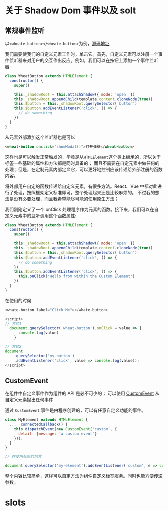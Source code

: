 # 关于 Shadow Dom 事件以及 solt

## 常规事件监听

以`<wheate-button></wheate-button>`为例，[源码地址](https://github.com/glean-wheat/wheat-ui/tree/master/src/button)

我们需要使我们的自定义元素工作时，单击它。首先，自定义元素可以注册一个事件侦听器来对用户的交互作出反应。例如，我们可以在按钮上添加一个事件监听器:

```js
class WheatButton extends HTMLElement {
  constructor() {
    super()

    this._shadowRoot = this.attachShadow({ mode: 'open' })
    this._shadowRoot.appendChild(template.content.cloneNode(true))
    this.$button = this._shadowRoot.querySelector('button')
    this.$button.addEventListener('click', () => {
      // do something
    })
  }
}
```

从元素外部添加这个监听器也是可以

```html
<wheat-button onclick="showModal()">打开弹框</wheat-button>
```

这样也是可以触发正常触发的，毕竟是从`HTMLElement`这个类上继承的，所以关于标签一些基础的属性和方法都是同时具备的；
而且不需要在自定元素中做任何的处理；但是，在定制元素内部定义它，可以更好地控制应该传递给外部注册的函数内容。

将外部用户自定的函数传递给自定义元素，有很多方法。React、Vue 中都对此进行了处理，按照框架定义标准即可，整个处理起来还是比较麻烦的。
不过我的想法是没有必要处理，而且我希望能尽可能的使用原生方法；

我们刚刚定义了一个 onClick 处理程序作为元素的函数。接下来，我们可以在自定义元素中的监听调用这个函数属性:

```js
class WheatButton extends HTMLElement {
  constructor() {
    super()

    this._shadowRoot = this.attachShadow({ mode: 'open' })
    this._shadowRoot.appendChild(template.content.cloneNode(true))
    this.$button = this._shadowRoot.querySelector('button')
    this.$button.addEventListener('click', () => {
      // do something
    })
    this.$button.addEventListener('click', () => {
      this.onClick('Hello from within the Custom Element')
    })
  }
}
```

在使用的时候

```js
<whate-button label="Click Me"></whate-button>

<script>
// 方式1
  document.querySelector('wheat-button').onClick = value => {
      console.log(value)
    }

// 方式2
document
    .querySelector('my-button')
    .addEventListener('click', value => console.log(value));
</script>
```

## CustomEvent

在组件中自定义事件作为组件的 API 是必不可少的；
可以使用 [CustomEvent](https://developer.mozilla.org/zh-CN/docs/Web/API/CustomEvent) 从自定义元素抛出任何事件

通过 `CustomEvent` 事件是由程序创建的，可以有任意自定义功能的事件。

```js
class MyElement extends HTMLElement {
  ...  connectedCallback() {
    this.dispatchEvent(new CustomEvent('custom', {
      detail: {message: 'a custom event'}
    }));
  }
}

// 在使用标签的地方

document.querySelector('my-element').addEventListener('custom', e => console.log('message from event:', e.detail.message));

```

整个内容比较简单，这样可以自定方法为组件自定义标签服务。同时也能方便传递参数。

# slots
